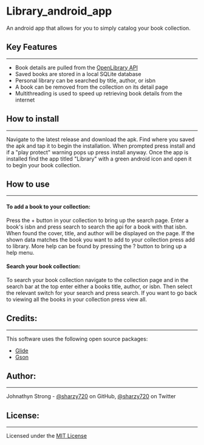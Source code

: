 # Library_android_app

An android app that allows for you to simply catalog your book collection.

## Key Features

---

* Book details are pulled from the [OpenLibrary API](https://openlibrary.org/developers/api)
* Saved books are stored in a local SQLite database
* Personal library can be searched by title, author, or isbn
* A book can be removed from the collection on its detail page
* Multithreading is used to speed up retrieving book details from the internet

## How to install

---

Navigate to the latest release and download the apk. Find where you saved the apk and tap it to begin the installation. When prompted press install and if a "play protect" warning pops up press install anyway. Once the app is installed find the app titled "Library" with a green android icon and open it to begin your book collection.

## How to use

---

#### To add a book to your collection:

<!-- [![video for adding a new book to your library](http://johnathynstrong.rf.gd/vid/library_app_add_new_book.mp4/0.jpg)](http://johnathynstrong.rf.gd/vid/library_app_add_new_book.mp4) -->

Press the + button in your collection to bring up the search page. Enter a book's isbn and press search to search the api for a book with that isbn. When found the cover, title, and author will be displayed on the page. If the shown data matches the book you want to add to your collection press add to library. More help can be found by pressing the ? button to bring up a help menu.


#### Search your book collection:

<!-- ![video for searching your library](http://johnathynstrong.rf.gd/vid/library_app_search_library.gif)

[![video for searching your library](http://johnathynstrong.rf.gd/vid/library_app_search_library.mp4/0.jpg)](http://johnathynstrong.rf.gd/vid/library_app_search_library.mp4) -->

To search your book collection navigate to the collection page and in the search bar at the top enter either a books title, author, or isbn. Then select the relevant switch for your search and press search. If you want to go back to viewing all the books in your collection press view all. 

## Credits:

---

This software uses the following open source packages:

* [Glide](https://github.com/bumptech/glide)
* [Gson](https://github.com/google/gson)

## Author:

---

Johnathyn Strong - [@sharzy720](https://github.com/sharzy720) on GitHub, [@sharzy720](https://twitter.com/sharzy720) on Twitter

## License:

---

Licensed under the [MIT License](LICENSE)
